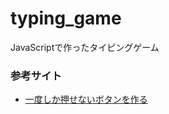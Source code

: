 # typing_game
JavaScriptで作ったタイピングゲーム

### 参考サイト
* [一度しか押せないボタンを作る](https://www.nishishi.com/javascript-tips/button-disabled.html)
